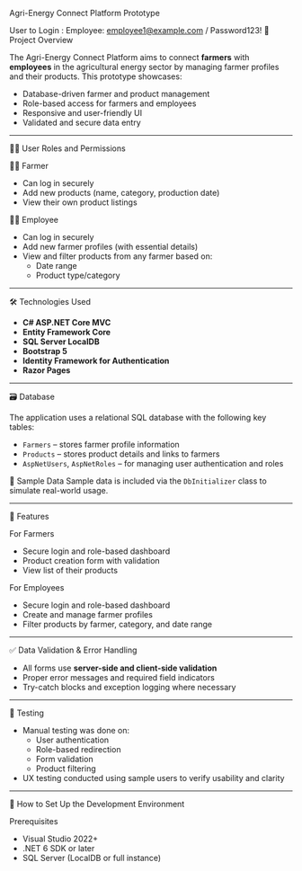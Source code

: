 Agri-Energy Connect Platform Prototype

User to Login : Employee: employee1@example.com / Password123!
📌 Project Overview

The Agri-Energy Connect Platform aims to connect **farmers** with **employees** in the agricultural energy sector by managing farmer profiles and their products. This prototype showcases:

- Database-driven farmer and product management
- Role-based access for farmers and employees
- Responsive and user-friendly UI
- Validated and secure data entry

---

 🧑‍💻 User Roles and Permissions

 👨‍🌾 Farmer
- Can log in securely
- Add new products (name, category, production date)
- View their own product listings

 👨‍💼 Employee
- Can log in securely
- Add new farmer profiles (with essential details)
- View and filter products from any farmer based on:
  - Date range
  - Product type/category

---

 🛠️ Technologies Used

- **C# ASP.NET Core MVC**
- **Entity Framework Core**
- **SQL Server LocalDB**
- **Bootstrap 5**
- **Identity Framework for Authentication**
- **Razor Pages**

---

 🗃️ Database

The application uses a relational SQL database with the following key tables:

- `Farmers` – stores farmer profile information
- `Products` – stores product details and links to farmers
- `AspNetUsers`, `AspNetRoles` – for managing user authentication and roles

 🧪 Sample Data
Sample data is included via the `DbInitializer` class to simulate real-world usage.

---

 📲 Features

 For Farmers
- Secure login and role-based dashboard
- Product creation form with validation
- View list of their products

 For Employees
- Secure login and role-based dashboard
- Create and manage farmer profiles
- Filter products by farmer, category, and date range

---

 ✅ Data Validation & Error Handling

- All forms use **server-side and client-side validation**
- Proper error messages and required field indicators
- Try-catch blocks and exception logging where necessary

---

🧪 Testing

- Manual testing was done on:
  - User authentication
  - Role-based redirection
  - Form validation
  - Product filtering
- UX testing conducted using sample users to verify usability and clarity

---

 🚀 How to Set Up the Development Environment

 Prerequisites

- Visual Studio 2022+
- .NET 6 SDK or later
- SQL Server (LocalDB or full instance)


